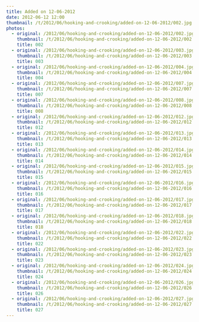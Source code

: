 ```yaml
---
title: Added on 12-06-2012
date: 2012-06-12 12:00
thumbnail: /t/2012/06/hooking-and-crooking/added-on-12-06-2012/002.jpg
photos:
  - original: /2012/06/hooking-and-crooking/added-on-12-06-2012/002.jpg
    thumbnail: /t/2012/06/hooking-and-crooking/added-on-12-06-2012/002.jpg
    title: 002
  - original: /2012/06/hooking-and-crooking/added-on-12-06-2012/003.jpg
    thumbnail: /t/2012/06/hooking-and-crooking/added-on-12-06-2012/003.jpg
    title: 003
  - original: /2012/06/hooking-and-crooking/added-on-12-06-2012/004.jpg
    thumbnail: /t/2012/06/hooking-and-crooking/added-on-12-06-2012/004.jpg
    title: 004
  - original: /2012/06/hooking-and-crooking/added-on-12-06-2012/007.jpg
    thumbnail: /t/2012/06/hooking-and-crooking/added-on-12-06-2012/007.jpg
    title: 007
  - original: /2012/06/hooking-and-crooking/added-on-12-06-2012/008.jpg
    thumbnail: /t/2012/06/hooking-and-crooking/added-on-12-06-2012/008.jpg
    title: 008
  - original: /2012/06/hooking-and-crooking/added-on-12-06-2012/012.jpg
    thumbnail: /t/2012/06/hooking-and-crooking/added-on-12-06-2012/012.jpg
    title: 012
  - original: /2012/06/hooking-and-crooking/added-on-12-06-2012/013.jpg
    thumbnail: /t/2012/06/hooking-and-crooking/added-on-12-06-2012/013.jpg
    title: 013
  - original: /2012/06/hooking-and-crooking/added-on-12-06-2012/014.jpg
    thumbnail: /t/2012/06/hooking-and-crooking/added-on-12-06-2012/014.jpg
    title: 014
  - original: /2012/06/hooking-and-crooking/added-on-12-06-2012/015.jpg
    thumbnail: /t/2012/06/hooking-and-crooking/added-on-12-06-2012/015.jpg
    title: 015
  - original: /2012/06/hooking-and-crooking/added-on-12-06-2012/016.jpg
    thumbnail: /t/2012/06/hooking-and-crooking/added-on-12-06-2012/016.jpg
    title: 016
  - original: /2012/06/hooking-and-crooking/added-on-12-06-2012/017.jpg
    thumbnail: /t/2012/06/hooking-and-crooking/added-on-12-06-2012/017.jpg
    title: 017
  - original: /2012/06/hooking-and-crooking/added-on-12-06-2012/018.jpg
    thumbnail: /t/2012/06/hooking-and-crooking/added-on-12-06-2012/018.jpg
    title: 018
  - original: /2012/06/hooking-and-crooking/added-on-12-06-2012/022.jpg
    thumbnail: /t/2012/06/hooking-and-crooking/added-on-12-06-2012/022.jpg
    title: 022
  - original: /2012/06/hooking-and-crooking/added-on-12-06-2012/023.jpg
    thumbnail: /t/2012/06/hooking-and-crooking/added-on-12-06-2012/023.jpg
    title: 023
  - original: /2012/06/hooking-and-crooking/added-on-12-06-2012/024.jpg
    thumbnail: /t/2012/06/hooking-and-crooking/added-on-12-06-2012/024.jpg
    title: 024
  - original: /2012/06/hooking-and-crooking/added-on-12-06-2012/026.jpg
    thumbnail: /t/2012/06/hooking-and-crooking/added-on-12-06-2012/026.jpg
    title: 026
  - original: /2012/06/hooking-and-crooking/added-on-12-06-2012/027.jpg
    thumbnail: /t/2012/06/hooking-and-crooking/added-on-12-06-2012/027.jpg
    title: 027
---
```

